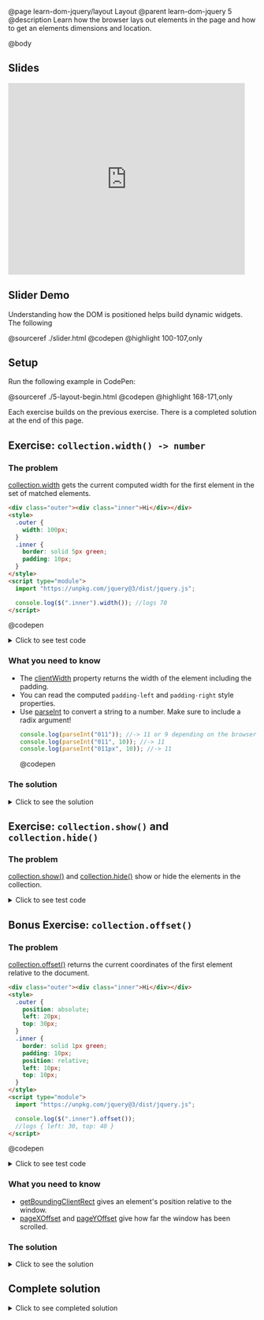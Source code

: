 @page learn-dom-jquery/layout Layout
@parent learn-dom-jquery 5
@description Learn how the browser lays out elements in the page and how to
get an elements dimensions and location.

@body

## Slides

<iframe src="https://docs.google.com/presentation/d/e/2PACX-1vTgZLYnFJSyxLhJ4k49f9zLRxBCi5LHUmQxxNL-4K1q6vNUojKCxxYte77y5QExxEP-np_rdS6HxmOO/embed?start=false&loop=false&delayms=3000" frameborder="0" width="480" height="389" allowfullscreen="true" mozallowfullscreen="true" webkitallowfullscreen="true"></iframe>

## Slider Demo

Understanding how the DOM is positioned helps build dynamic
widgets. The following

@sourceref ./slider.html
@codepen
@highlight 100-107,only

## Setup

Run the following example in CodePen:

@sourceref ./5-layout-begin.html
@codepen
@highlight 168-171,only

Each exercise builds on the previous exercise. There is a completed solution at the end of this page.

## Exercise: `collection.width() -> number`

### The problem

[collection.width](http://api.jquery.com/width/) gets the current computed width for the first element in the set of matched elements.

```html
<div class="outer"><div class="inner">Hi</div></div>
<style>
  .outer {
    width: 100px;
  }
  .inner {
    border: solid 5px green;
    padding: 10px;
  }
</style>
<script type="module">
  import "https://unpkg.com/jquery@3/dist/jquery.js";

  console.log($(".inner").width()); //logs 70
</script>
```

@codepen

<details>
<summary>Click to see test code</summary>
```js
QUnit.test('$.fn.width', function(){
	// .big-width { width: 1000px; ... }
	// #qunit-fixture div { padding: 20px; border: solid 10px black; }
	$('#qunit-fixture')
		.html('<div class="big-width"><div>Element</div></div>');
	equal(
		$('#qunit-fixture .big-width div').width(),
		1000 - 60,
		'width is correct');
});
```
</details>

### What you need to know

- The [clientWidth](https://developer.mozilla.org/en-US/docs/Web/API/Element/clientWidth)
  property returns the width of the element including the padding.
- You can read the computed `padding-left` and `padding-right` style properties.
- Use [parseInt](https://developer.mozilla.org/en-US/docs/Web/JavaScript/Reference/Global_Objects/parseInt) to convert a string to a number. Make sure to include
  a radix argument!
  ```js
  console.log(parseInt("011")); //-> 11 or 9 depending on the browser!
  console.log(parseInt("011", 10)); //-> 11
  console.log(parseInt("011px", 10)); //-> 11
  ```
  @codepen

### The solution

<details>
<summary>Click to see the solution</summary>
```js
    width: function() {
      var paddingLeft = parseInt(this.css("padding-left"), 10),
      paddingRight = parseInt(this.css("padding-right"), 10);
      return this[0].clientWidth - paddingLeft - paddingRight;
    },
```

@highlight 2-4

</details>

## Exercise: `collection.show()` and `collection.hide()`

### The problem

[collection.show()](http://api.jquery.com/show/) and
[collection.hide()](http://api.jquery.com/hide/) show or hide the elements
in the collection.

<details>
<summary>Click to see test code</summary>
```js
QUnit.test('$.fn.show and $.fn.hide', function(){
	$('#qunit-fixture').html('<div id="el">text</div>');

    equal( $('#el').hide()[0].style.display, 'none');
    equal( $('#el').show()[0].style.display, '');

});

````
</details>

### What you need to know

- To hide an element, set its display to `"none"`.
- To show an element, set its display to `""`.

### The solution

<details>
<summary>Click to see the solution</summary>
```js
    hide: function() {
      return this.css("display", "none");
    },
    show: function() {
      return this.css("display", "");
    },
````

@highlight 2,5

</details>

## Bonus Exercise: `collection.offset()`

### The problem

[collection.offset()](http://api.jquery.com/offset/) returns the current coordinates of the first element relative to the document.

```html
<div class="outer"><div class="inner">Hi</div></div>
<style>
  .outer {
    position: absolute;
    left: 20px;
    top: 30px;
  }
  .inner {
    border: solid 1px green;
    padding: 10px;
    position: relative;
    left: 10px;
    top: 10px;
  }
</style>
<script type="module">
  import "https://unpkg.com/jquery@3/dist/jquery.js";

  console.log($(".inner").offset());
  //logs { left: 30, top: 40 }
</script>
```

@codepen

<details>
<summary>Click to see test code</summary>

```js
QUnit.test("$.fn.offset", function () {
  var bigWidth = document.createElement("div"),
    row1 = document.createElement("div"),
    row2 = document.createElement("div"),
    pos = document.createElement("div");

  bigWidth.className = "big-width";
  row1.className = "row";
  row2.className = "row";
  pos.id = "pos";

  bigWidth.appendChild(row1);
  bigWidth.appendChild(row2);
  row2.appendChild(pos);

  document.body.appendChild(bigWidth);

  var offset = $("#pos").offset();

  equal(offset.top, 120, "top");
  equal(offset.left, -990, "left");

  //cleaning up after our test
  var node = $(".big-width")[0];
  node.parentNode.removeChild(node);
});
```

</details>

### What you need to know

- [getBoundingClientRect](https://developer.mozilla.org/en-US/docs/Web/API/Element/getBoundingClientRect)
  gives an element's position relative to the window.
- [pageXOffset](https://developer.mozilla.org/en-US/docs/Web/API/Window/pageXOffset) and
  [pageYOffset](https://developer.mozilla.org/en-US/docs/Web/API/Window/pageYOffset) give how far
  the window has been scrolled.

### The solution

<details>
<summary>Click to see the solution</summary>

```js
    offset: function() {
      var offset = this[0].getBoundingClientRect();
      return {
        top: offset.top + window.pageYOffset,
        left: offset.left + window.pageXOffset
      };
    }
```

@highlight 2-6

</details>

## Complete solution

<details>
<summary>Click to see completed solution</summary>

@sourceref ./5-layout-end.html
@codepen
@highlight 169-171,174,177,180-185,only

</details>

